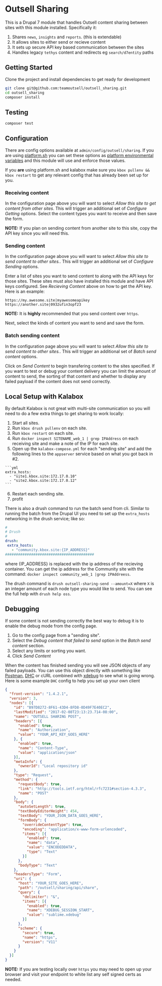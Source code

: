 Outsell Sharing
===============

This is a Drupal 7 module that handles Outsell content sharing between sites with this
module installed. Specifically it:

  1. Shares `news`, `insights` and `reports`. (this is extendable)
  2. It allows sites to either send or recieve content
  3. It sets up secure API key based communication between the sites
  4. Handles legacy `tethys` content and redirects eg `search/d7entity` paths

Getting Started
---------------

Clone the project and install dependencies to get ready for development

```bash
git clone git@github.com:teamoutsell/outsell_sharing.git
cd outsell_sharing
composer install
```

Testing
-------

```bash
composer test
```

Configuration
-------------

There are config options available at `admin/config/outsell/sharing`. If you are using [platform.sh](http://platform.sh) you can set these options as [platform environmental variables](https://docs.platform.sh/development/variables.html#drupal-specific-variables) and this module will use and enforce those values.

If you **are** using platform.sh and kalabox make sure you `kbox pullenv && kbox restart` to get any relevant config that has already been set up for you.

### Receiving content

In the configuration page above you will want to select *Allow this site to get content from other sites*. This will trigger an additional set of *Configure Getting* options. Select the content types you want to receive and then save the form.

**NOTE:** If you plan on sending content from another site to this site, copy the API key since you will need this.

### Sending content

In the configuration page above you will want to select *Allow this site to send content to other sites.*. This will trigger an additional set of *Configure Sending* options.

Enter a list of sites you want to send content to along with the API keys for those sites. These sites must also have installed this module and have API keys configured. See *Recieving Content* above on how to get the API key. Here is an example:

```
https://my.awesome.site|myawesomeapikey
https://another.site|0932ufin3opf23
```

**NOTE:** It is **highly** recommended that you send content over `https`.

Next, select the kinds of content you want to send and save the form.

### Batch sending content

In the configuration page above you will want to select *Allow this site to send content to other sites.*. This will trigger an additional set of *Batch send content* options.

Click on *Send Content* to begin transfering content to the sites specified. If you want to test or debug your content delivery you can limit the amount of content to send, the sorting of that content and whether to display any failed payload if the content does not send correctly.

Local Setup with Kalabox
------------------------

By default Kalabox is not great with multi-site communication so you will need to do a few extra things to get sharing to work locally:

  1. Start all sites.
  2. Run `kbox drush pullenv` on each site.
  3. Run `kbox restart` on each site.
  4. Run `docker inspect SITENAME_web_1 | grep IPAddress` on each receiving site and make a note of the IP for each site.
  5. Open up the `kalabox-compose.yml` for each "sending site" and add the following lines to the `appserver` service based on what you got back in #2.

    ```yml
    extra_hosts:
      - "site1.kbox.site:172.17.0.10"
      - "site2.kbox.site:172.17.0.12"
    ```
  6. Restart each sending site.
  7. profit

There is also a drush command to run the batch send from cli.  Similar to running the batch from the Drupal UI you need to set up the `extra_hosts` networking in the drush service; like so:

  ```yml
  #
  # Drush
  #
  drush:
   extra_hosts:
     - "community.kbox.site:{IP_ADDRESS}"
  #########################################
  ```
where {IP_ADDRESS} is replaced with the ip address of the recieving container.  You can get the ip address for the Community site with the command: `docker inspect community_web_1 |grep IPAddreess`.

The drush command is `drush outsell-sharing-send --amount=X` where `X` is an integer amount of each node type you would like to send.  You can see the full help with `drush help oss`.

Debugging
---------

If some content is not sending correctly the best way to debug it is to enable the debug mode from the config page.

1. Go to the config page from a "sending site".
2. Select the *Debug content that failed to send* option in the *Batch send content* section.
3. Select any limits or sorting you want.
4. Click *Send Content*

When the content has finished sending you will see JSON objects of any failed payloads. You can use this object directly with something like [Postman](https://chrome.google.com/webstore/detail/postman/fhbjgbiflinjbdggehcddcbncdddomop?hl=en), [DHC](https://chrome.google.com/webstore/detail/dhc-restlet-client/aejoelaoggembcahagimdiliamlcdmfm?hl=en) or cURL combined with [xdebug](https://xdebug.org/) to see what is going wrong. Here is some example `DHC` config to help you set up your own client

```json
{
  "front-version": "1.4.2.1",
  "version": 3,
  "nodes": [{
    "id": "B97D8272-8F61-43D4-8FD8-0D49F7E40EC2",
    "lastModified": "2017-02-08T23:13:23.714-08:00",
    "name": "OUTSELL SHARING POST",
    "headers": [{
      "enabled": true,
      "name": "Authorization",
      "value": "YOUR_API_KEY_GOES_HERE"
    }, {
      "enabled": true,
      "name": "Content-Type",
      "value": "application/json"
    }],
    "metaInfo": {
      "ownerId": "Local repository id"
    },
    "type": "Request",
    "method": {
      "requestBody": true,
      "link": "http://tools.ietf.org/html/rfc7231#section-4.3.3",
      "name": "POST"
    },
    "body": {
      "autoSetLength": true,
      "textBodyEditorHeight": 454,
      "textBody": "YOUR_JSON_DATA_GOES_HERE",
      "formBody": {
        "overrideContentType": true,
        "encoding": "application/x-www-form-urlencoded",
        "items": [{
          "enabled": true,
          "name": "data",
          "value": "ENCODEDDATA",
          "type": "Text"
        }]
      },
      "bodyType": "Text"
    },
    "headersType": "Form",
    "uri": {
      "host": "YOUR_SITE_GOES_HERE",
      "path": "/outsell/sharing/api/share",
      "query": {
        "delimiter": "&",
        "items": [{
          "enabled": true,
          "name": "XDEBUG_SESSION_START",
          "value": "sublime.xdebug"
        }]
      },
      "scheme": {
        "secure": true,
        "name": "https",
        "version": "V11"
      }
    }
  }]
}
```

**NOTE:** If you are testing locally over `https` you may need to open up your browser and visit your endpoint to white list any self signed certs as needed.
